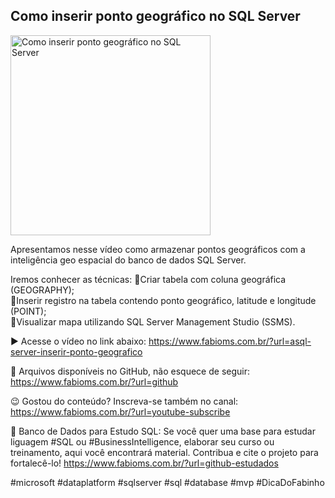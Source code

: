 ## Como inserir ponto geográfico no SQL Server

<img src="https://fabioms.com.br//uploads/youtube/Slide17.png" alt="Como inserir ponto geográfico no SQL Server" title="SQL Server" width="320"/>

Apresentamos nesse vídeo como armazenar pontos geográficos com a inteligência geo espacial do banco de dados SQL Server.

Iremos conhecer as técnicas:
🔹Criar tabela com coluna geográfica (GEOGRAPHY);  
🔹Inserir registro na tabela contendo ponto geográfico, latitude e longitude (POINT);  
🔹Visualizar mapa utilizando SQL Server Management Studio (SSMS).  

▶️ Acesse o vídeo no link abaixo:
https://www.fabioms.com.br/?url=asql-server-inserir-ponto-geografico

📁 Arquivos disponíveis no GitHub, não esquece de seguir:
https://www.fabioms.com.br/?url=github

😉 Gostou do conteúdo? Inscreva-se também no canal:
https://www.fabioms.com.br/?url=youtube-subscribe

🎁 Banco de Dados para Estudo SQL:
Se você quer uma base para estudar liguagem #SQL ou #BusinessIntelligence, elaborar seu curso ou treinamento, aqui você encontrará material. 
Contribua e cite o projeto para fortalecê-lo!
https://www.fabioms.com.br/?url=github-estudados

#microsoft #dataplatform #sqlserver #sql #database #mvp #DicaDoFabinho